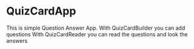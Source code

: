 # QuizCardApp
This is simple Question Answer App.
With QuizCardBuilder you can add questions
With QuizCardReader you can read the questions and look the answers
